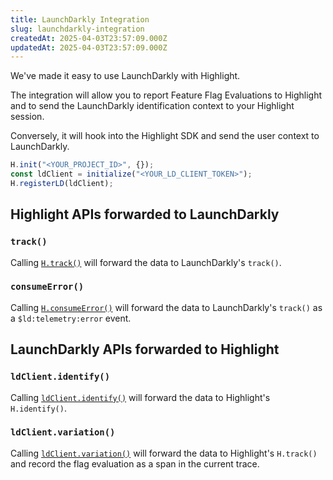 ```yaml
---
title: LaunchDarkly Integration
slug: launchdarkly-integration
createdAt: 2025-04-03T23:57:09.000Z
updatedAt: 2025-04-03T23:57:09.000Z
---
```


We've made it easy to use LaunchDarkly with Highlight.

The integration will allow you to report Feature Flag Evaluations to Highlight
and to send the LaunchDarkly identification context to your Highlight session.

Conversely, it will hook into the Highlight SDK and send the user context to LaunchDarkly.

```typescript
H.init("<YOUR_PROJECT_ID>", {});
const ldClient = initialize("<YOUR_LD_CLIENT_TOKEN>");
H.registerLD(ldClient);
```

## Highlight APIs forwarded to LaunchDarkly

### `track()`

Calling [`H.track()`](../../sdk/client.md#Htrack) will forward the data to LaunchDarkly's `track()`. 

### `consumeError()`

Calling [`H.consumeError()`](../../sdk/client.md#Hidentify) will forward the data to LaunchDarkly's `track()` as a `$ld:telemetry:error` event.

## LaunchDarkly APIs forwarded to Highlight

### `ldClient.identify()`

Calling [`ldClient.identify()`](https://launchdarkly.github.io/js-client-sdk/interfaces/LDClient.html#identify) will 
forward the data to Highlight's `H.identify()`.

### `ldClient.variation()`

Calling [`ldClient.variation()`](https://launchdarkly.github.io/js-client-sdk/interfaces/LDClient.html#variation) will 
forward the data to Highlight's `H.track()` and record the flag evaluation as a span in the current trace.